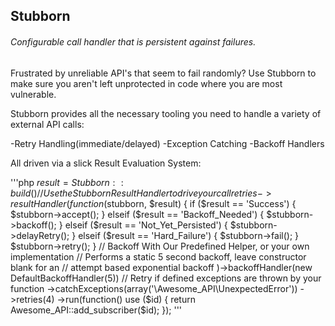 ## Stubborn

###### Configurable call handler that is persistent against failures.

Frustrated by unreliable API's that seem to fail randomly? Use Stubborn to make
sure you aren't left unprotected in code where you are most vulnerable.

Stubborn provides all the necessary tooling you need to handle a variety of
external API calls:

-Retry Handling(immediate/delayed)
-Exception Catching
-Backoff Handlers

All driven via a slick Result Evaluation System:

'''php
$result = Stubborn::build()
    // Use the Stubborn Result Handler to drive your call retries
    ->resultHandler(
        function ($stubborn, $result) {
            if ($result == 'Success') {
                $stubborn->accept();
            } elseif ($result == 'Backoff_Needed') {
                $stubborn->backoff();
            } elseif ($result == 'Not_Yet_Persisted') {
                $stubborn->delayRetry();
            } elseif ($result == 'Hard_Failure') {
                $stubborn->fail();
            }
            $stubborn->retry();
        }
    // Backoff With Our Predefined Helper, or your own implementation
    // Performs a static 5 second backoff, leave constructor blank for an
    // attempt based exponential backoff
    )->backoffHandler(new DefaultBackoffHandler(5))
    // Retry if defined exceptions are thrown by your function
    ->catchExceptions(array('\Awesome_API\UnexpectedError'))
    ->retries(4)
    ->run(function() use ($id) {
        return Awesome_API::add_subscriber($id); 
    });
'''
